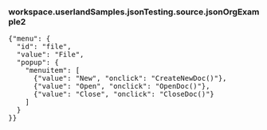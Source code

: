 ### workspace.userlandSamples.jsonTesting.source.jsonOrgExample2
<pre>{"menu": {  "id": "file",  "value": "File",  "popup": {    "menuitem": [      {"value": "New", "onclick": "CreateNewDoc()"},      {"value": "Open", "onclick": "OpenDoc()"},      {"value": "Close", "onclick": "CloseDoc()"}    ]  }}}
</pre>